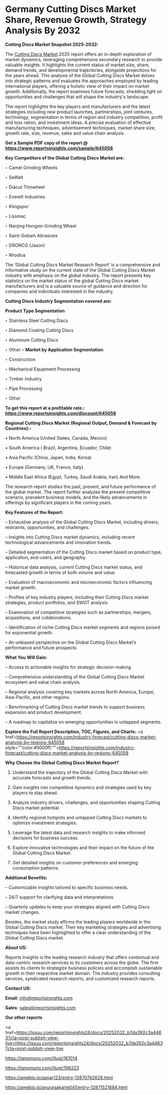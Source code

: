 # Germany Cutting Discs Market Share, Revenue Growth, Strategy Analysis By 2032

<strong>Cutting Discs Market Snapshot 2025-2032:</strong>

The <a href=https://www.reportsinsights.com/sample/645058>Cutting Discs Market</a> 2025 report offers an in-depth exploration of market dynamics, leveraging comprehensive secondary research to provide valuable insights. It highlights the current status of market size, share, demand trends, and developmental trajectories, alongside projections for the years ahead. This analysis of the Global Cutting Discs Market delves into strategic patterns and evaluates the approaches employed by leading international players, offering a holistic view of their impact on market growth. Additionally, the report examines future forecasts, shedding light on opportunities and challenges that will shape the industry's landscape.

The report highlights the key players and manufacturers and the latest strategies including new product launches, partnerships, joint ventures, technology, segmentation in terms of region and industry competition, profit and loss ration, and investment ideas. A precise evaluation of effective manufacturing techniques, advertisement techniques, market share size, growth rate, size, revenue, sales and value chain analysis.

<strong>Get a Sample PDF copy of the report @ <a href=https://www.reportsinsights.com/sample/645058 style=color:#0000ff;>https://www.reportsinsights.com/sample/645058</a></strong>

<strong>Key Competitors of the Global Cutting Discs Market are:</strong>

‣ Camel Grinding Wheels

‣ SeWalt

‣ Diacut Thinwheel

‣ Everett Industries

‣ Klingspor

‣ Lissmac

‣ Nanjing Hongxin Grinding Wheel

‣ Saint-Gobain Abrasives

‣ DRONCO (Jason)

‣ Rhodius

The ‘Global Cutting Discs Market Research Report’ is a comprehensive and informative study on the current state of the Global Cutting Discs Market industry with emphasis on the global industry. The report presents key statistics on the market status of the global Cutting Discs market manufacturers and is a valuable source of guidance and direction for companies and individuals interested in the industry.

<strong>Cutting Discs Industry Segmentation covered are:</strong>

<strong>Product Type Segmentation</strong>

‣ Stainless Steel Cutting Discs

‣ Diamond Coating Cutting Discs

‣ Aluminum Cutting Discs

‣ Other
‣ 
<strong>Market by Application Segmentation</strong>

‣ Construction

‣ Mechanical Equipment Processing

‣ Timber Industry

‣ Pipe Processing

‣ Other

<strong>To get this report at a profitable rate.: <a href=https://www.reportsinsights.com/discount/645058 style=color:#0000ff;>https://www.reportsinsights.com/discount/645058</a></strong>

<strong>Regional Cutting Discs Market (Regional Output, Demand &amp; Forecast by Countries):-</strong>

• North America (United States, Canada, Mexico)

• South America ( Brazil, Argentina, Ecuador, Chile)

• Asia Pacific (China, Japan, India, Korea)

• Europe (Germany, UK, France, Italy)

• Middle East Africa (Egypt, Turkey, Saudi Arabia, Iran) And More.

The research report studies the past, present, and future performance of the global market. The report further analyzes the present competitive scenario, prevalent business models, and the likely advancements in offerings by significant players in the coming years.

<strong>Key Features of the Report:</strong>

– Exhaustive analysis of the Global Cutting Discs Market, including drivers, restraints, opportunities, and challenges.

– Insights into Cutting Discs market dynamics, including recent technological advancements and innovation trends.

– Detailed segmentation of the Cutting Discs market based on product type, application, end-users, and geography.

– Historical data analysis, current Cutting Discs market status, and forecasted growth in terms of both volume and value.

– Evaluation of macroeconomic and microeconomic factors influencing market growth.

– Profiles of key industry players, including their Cutting Discs market strategies, product portfolios, and SWOT analysis.

– Examination of competitive strategies such as partnerships, mergers, acquisitions, and collaborations.

– Identification of niche Cutting Discs market segments and regions poised for exponential growth.

– An unbiased perspective on the Global Cutting Discs Market’s performance and future prospects.

<strong>What You Will Gain:</strong>

– Access to actionable insights for strategic decision-making.

– Comprehensive understanding of the Global Cutting Discs Market ecosystem and value chain analysis.

– Regional analysis covering key markets across North America, Europe, Asia-Pacific, and other regions.

– Benchmarking of Cutting Discs market trends to support business expansion and product development.

– A roadmap to capitalize on emerging opportunities in untapped segments.

<strong>Explore the Full Report Description, TOC, Figures, and Charts:</strong>
<a href=https://reportsinsights.com/industry-forecast/cutting-discs-market-analysis-by-regions-645058 style=""color:#0000ff;"">https://reportsinsights.com/industry-forecast/cutting-discs-market-analysis-by-regions-645058</a>

<strong>Why Choose the Global Cutting Discs Market Report?</strong>

1. Understand the trajectory of the Global Cutting Discs Market with accurate forecasts and growth trends.

2. Gain insights into competitive dynamics and strategies used by key players to stay ahead.

3. Analyze industry drivers, challenges, and opportunities shaping Cutting Discs market potential.

4. Identify regional hotspots and untapped Cutting Discs markets to optimize investment strategies.

5. Leverage the latest data and research insights to make informed decisions for business success.

6. Explore innovative technologies and their impact on the future of the Global Cutting Discs Market.

7. Get detailed insights on customer preferences and emerging consumption patterns.

<strong>Additional Benefits:</strong>

– Customizable insights tailored to specific business needs.

– 24/7 support for clarifying data and interpretations.

– Quarterly updates to keep your strategies aligned with Cutting Discs market changes.

Besides, the market study affirms the leading players worldwide in the Global Cutting Discs market. Their key marketing strategies and advertising techniques have been highlighted to offer a clear understanding of the Global Cutting Discs market.

<strong><strong>About US</strong>:</strong>

Reports Insights is the leading research industry that offers contextual and data-centric research services to its customers across the globe. The firm assists its clients to strategize business policies and accomplish sustainable growth in their respective market domain. The industry provides consulting services, syndicated research reports, and customized research reports.

<strong>Contact US:</strong>

<p class=><b>Email:</b> <a href=mailto:info@reportsinsights.com>info@reportsinsights.com</a></p>
<p class=><b>Sales:</b> <a href=mailto:sales@reportsinsights.com>sales@reportsinsights.com</a></p>

<strong>Our other reports</strong>

<a href=https://issuu.com/reportsinsights24/docs/20252032_b7da392c3a4463?cta=post-publish-view-live>https://issuu.com/reportsinsights24/docs/20252032_b7da392c3a4463?cta=post-publish-view-live</a>

<a href=https://tanomuno.com/illust/161014>https://tanomuno.com/illust/161014</a>

<a href=https://tanomuno.com/illust/196223>https://tanomuno.com/illust/196223</a>

<a href=https://ameblo.jp/aanar123/entry-12870742628.html>https://ameblo.jp/aanar123/entry-12870742628.html</a>

<a href=https://ameblo.jp/anuragakarte041/entry-12871521684.html>https://ameblo.jp/anuragakarte041/entry-12871521684.html</a>
